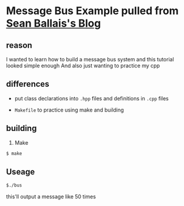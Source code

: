 # Message Bus Example pulled from [Sean Ballais's Blog](http://seanballais.github.io/blog/implementing-a-simple-message-bus-in-cpp/)

## reason
I wanted to learn how to build a message bus system and this tutorial looked simple enough
And also just wanting to practice my cpp

## differences
* put class declarations into `.hpp` files and definitions in `.cpp` files 

* `Makefile` to practice using make and building 

## building

1. Make

```sh
$ make
```
## Useage

```sh
$./bus
```

this'll output a message like 50 times
